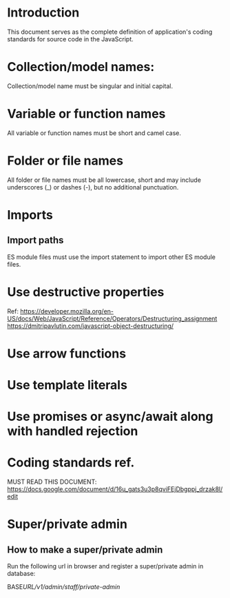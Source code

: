 # Introduction

This document serves as the complete definition of application's coding standards for source code in the JavaScript.

# Collection/model names:

Collection/model name must be singular and initial capital.

# Variable or function names

All variable or function names must be short and camel case.

# Folder or file names

All folder or file names must be all lowercase, short and may include underscores (\_) or dashes (-), but no additional punctuation.

# Imports

## Import paths

ES module files must use the import statement to import other ES module files.

# Use destructive properties

Ref:
https://developer.mozilla.org/en-US/docs/Web/JavaScript/Reference/Operators/Destructuring_assignment
https://dmitripavlutin.com/javascript-object-destructuring/

# Use arrow functions

# Use template literals

# Use promises or async/await along with handled rejection

# Coding standards ref.

MUST READ THIS DOCUMENT: https://docs.google.com/document/d/16u_gats3u3p8qviFEjDbgppj_drzak8l/edit

# Super/private admin

## How to make a super/private admin

Run the following url in browser and register a super/private admin in database:

BASE*URL/v1/admin/staff/private-admin*
